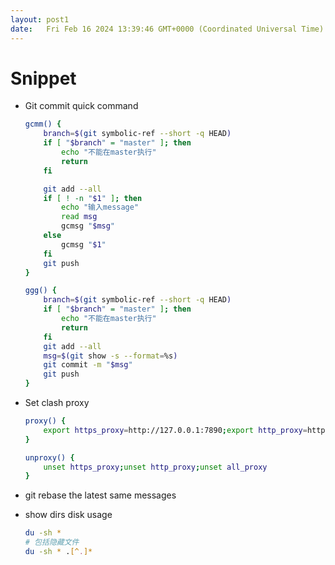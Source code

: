 ```yaml
---
layout: post1
date:   Fri Feb 16 2024 13:39:46 GMT+0000 (Coordinated Universal Time)
---
```

# Snippet

- Git commit quick command
    
    ```bash
    gcmm() {
    	branch=$(git symbolic-ref --short -q HEAD)
    	if [ "$branch" = "master" ]; then
    		echo "不能在master执行"
    		return
    	fi
    
    	git add --all
    	if [ ! -n "$1" ]; then
    		echo "输入message"
    		read msg
    		gcmsg "$msg"
    	else 
    		gcmsg "$1"
    	fi
    	git push
    }
    
    ggg() {
    	branch=$(git symbolic-ref --short -q HEAD)
    	if [ "$branch" = "master" ]; then
    		echo "不能在master执行"
    		return
    	fi
    	git add --all
    	msg=$(git show -s --format=%s)
    	git commit -m "$msg"
    	git push
    }
    ```
    
- Set clash proxy
    
    ```bash
    proxy() {
    	export https_proxy=http://127.0.0.1:7890;export http_proxy=http://127.0.0.1:7890;export all_proxy=socks5://127.0.0.1:7890
    }
    
    unproxy() {
    	unset https_proxy;unset http_proxy;unset all_proxy
    }
    ```
    
- git rebase the latest same messages
    
    
- show dirs disk usage
    
    ```bash
    du -sh *
    # 包括隐藏文件
    du -sh * .[^.]*
    ```